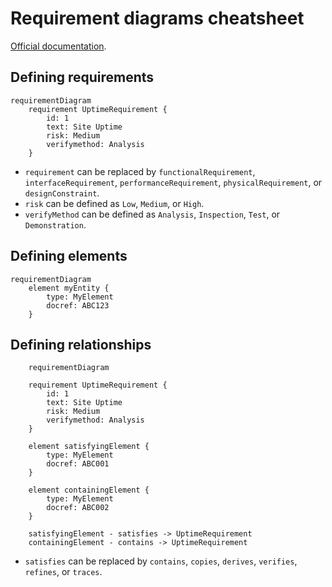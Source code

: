# Requirement diagrams cheatsheet

[Official documentation](https://mermaid-js.github.io/mermaid/#/requirementDiagram).

## Defining requirements

```mermaid
requirementDiagram
    requirement UptimeRequirement {
        id: 1
        text: Site Uptime 
        risk: Medium
        verifymethod: Analysis
    }
```

* `requirement` can be replaced by `functionalRequirement`, `interfaceRequirement`, `performanceRequirement`, `physicalRequirement`, or `designConstraint`.
* `risk` can be defined as `Low`, `Medium`, or `High`.
* `verifyMethod` can be defined as `Analysis`, `Inspection`, `Test`, or `Demonstration`.

## Defining elements

```mermaid
requirementDiagram
    element myEntity {
        type: MyElement
        docref: ABC123
    }
```

## Defining relationships

```mermaid
    requirementDiagram

    requirement UptimeRequirement {
        id: 1
        text: Site Uptime 
        risk: Medium
        verifymethod: Analysis
    }

    element satisfyingElement {
        type: MyElement
        docref: ABC001
    }

    element containingElement {
        type: MyElement
        docref: ABC002
    }

    satisfyingElement - satisfies -> UptimeRequirement
    containingElement - contains -> UptimeRequirement
```

* `satisfies` can be replaced by `contains`, `copies`, `derives`, `verifies`, `refines`, or `traces`.